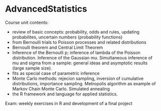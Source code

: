 # AdvancedStatistics

Course unit contents:
- review of basic concepts: probability, odds and rules, updating probabilites, uncertain numbers (probability functions)
- from Bernoulli trials to Poisson processes and related distributions
- Bernoulli theorem and Central Limit Theorem
- Inference of the Bernoulli p; inference of lambda of the Poisson distribution. Inference of the Gaussian mu. Simultaneous inference of mu and sigma from a sample: general ideas and asymptotic results (large sample size).
- fits as special case of parametric inference
- Monte Carlo methods: rejecion sampling, inversion of cumulative distributions, importance sampling. Metropolis algorithm as example of Markov Chain Monte Carlo. Simulated annealing
- the R framework and language for applied statistics.

Exam: weekly exercises in R and development of a final project
